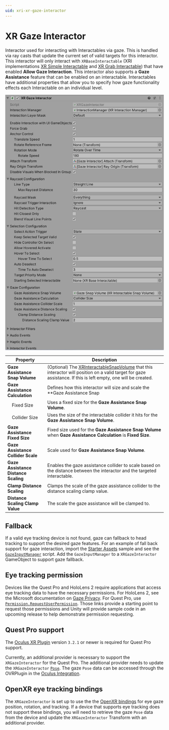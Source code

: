 ```yaml
---
uid: xri-xr-gaze-interactor
---
```

# XR Gaze Interactor

Interactor used for interacting with Interactables via gaze. This is handled via ray casts that update the current set of valid targets for this interactor. This interactor will only interact with `XRBaseInteractable` (XRI implementations [XR Simple Interactable](xr-simple-interactable.md) and [XR Grab Interactable](xr-grab-interactable.md)) that have enabled **Allow Gaze Interaction**. This interactor also supports a **Gaze Assistance** feature that can be enabled on an interactable. Interactables have additional properties that allow you to specify how gaze functionality effects each Interactable on an individual level.

![XRGazeInteractor component](images/xr-gaze-interactor.png)

| **Property** | **Description** |
|---|---|
| **Gaze Assistance Snap Volume** | (Optional) The [XRInteractableSnapVolume](xr-interactable-snap-volume.md) that this interactor will position on a valid target for gaze assistance. If this is left empty, one will be created. |
| **Gaze Assistance Calculation** | Defines how this interactor will size and scale the **Gaze Assistance Snap |
| &emsp;Fixed Size | Uses a fixed size for the **Gaze Assistance Snap Volume**. |
| &emsp;Collider Size | Uses the size of the interactable collider it hits for the **Gaze Assistance Snap Volume**. |
| **Gaze Assistance Fixed Size** | Fixed size used for the **Gaze Assistance Snap Volume** when **Gaze Assistance Calculation** is **Fixed Size**. |
| **Gaze Assistance Collider Scale** | Scale used for **Gaze Assistance Snap Volume**. |
| **Gaze Assistance Distance Scaling** | Enables the gaze assistance collider to scale based on the distance between the interactor and the targeted interactable. |
| **Clamp Distance Scaling** | Clamps the scale of the gaze assistance collider to the distance scaling clamp value. |
| **Distance Scaling Clamp Value** | The scale the gaze assistance will be clamped to. |

## Fallback

If a valid eye tracking device is not found, gaze can fallback to head tracking to support the desired gaze features. For an example of fall back support for gaze interaction, import the [Starter Assets](samples-starter-assets.md) sample and see the [`GazeInputManager`](samples-starter-assets.md#scripts) script. Add the `GazeInputManager` to a `XRGazeInteractor` GameObject to support gaze fallback.

## Eye tracking permission

Devices like the Quest Pro and HoloLens 2 require applications that access eye tracking data to have the necessary permissions. For HoloLens 2, see the Microsoft documentation on [Gaze Privacy](https://learn.microsoft.com/en-us/windows/apps/design/input/gaze-interactions#privacy). For Quest Pro, use [`Permission.RequestUserPermission`](https://docs.unity3d.com/ScriptReference/Android.Permission.RequestUserPermission.html). Those links provide a starting point to request those permissions and Unity will provide sample code in an upcoming release to help demonstrate permission requesting.

## Quest Pro support

The [Oculus XR Plugin](https://docs.unity3d.com/Manual/com.unity.xr.oculus.html) version `3.2.1` or newer is required for Quest Pro support.

Currently, an additional provider is necessary to support the `XRGazeInteractor` for the Quest Pro. The additional provider needs to update the `XRGazeInteractor` [`Pose`](https://docs.unity3d.com/ScriptReference/Pose.html). The gaze `Pose` data can be accessed through the OVRPlugin in the [Oculus Integration](https://assetstore.unity.com/packages/tools/integration/oculus-integration-82022).

## OpenXR eye tracking bindings

The `XRGazeInteractor` is set up to use the the [OpenXR bindings](https://docs.unity3d.com/Packages/com.unity.xr.openxr@latest/index.html?subfolder=/manual/features/eyegazeinteraction.html) for eye gaze position, rotation, and tracking. If a device that supports eye tracking does not support these bindings, you will need to retrieve the gaze `Pose` data from the device and update the `XRGazeInteractor` Transform with an additional provider.

